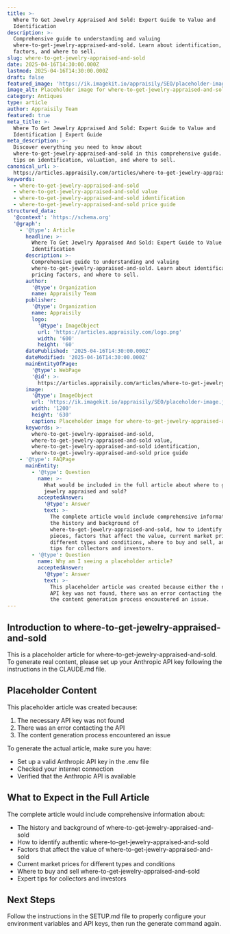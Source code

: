 ```yaml
---
title: >-
  Where To Get Jewelry Appraised And Sold: Expert Guide to Value and
  Identification
description: >-
  Comprehensive guide to understanding and valuing
  where-to-get-jewelry-appraised-and-sold. Learn about identification, pricing
  factors, and where to sell.
slug: where-to-get-jewelry-appraised-and-sold
date: 2025-04-16T14:30:00.000Z
lastmod: 2025-04-16T14:30:00.000Z
draft: false
featured_image: 'https://ik.imagekit.io/appraisily/SEO/placeholder-image.jpg'
image_alt: Placeholder image for where-to-get-jewelry-appraised-and-sold article
category: Antiques
type: article
author: Appraisily Team
featured: true
meta_title: >-
  Where To Get Jewelry Appraised And Sold: Expert Guide to Value and
  Identification | Expert Guide
meta_description: >-
  Discover everything you need to know about
  where-to-get-jewelry-appraised-and-sold in this comprehensive guide. Expert
  tips on identification, valuation, and where to sell.
canonical_url: >-
  https://articles.appraisily.com/articles/where-to-get-jewelry-appraised-and-sold
keywords:
  - where-to-get-jewelry-appraised-and-sold
  - where-to-get-jewelry-appraised-and-sold value
  - where-to-get-jewelry-appraised-and-sold identification
  - where-to-get-jewelry-appraised-and-sold price guide
structured_data:
  '@context': 'https://schema.org'
  '@graph':
    - '@type': Article
      headline: >-
        Where To Get Jewelry Appraised And Sold: Expert Guide to Value and
        Identification
      description: >-
        Comprehensive guide to understanding and valuing
        where-to-get-jewelry-appraised-and-sold. Learn about identification,
        pricing factors, and where to sell.
      author:
        '@type': Organization
        name: Appraisily Team
      publisher:
        '@type': Organization
        name: Appraisily
        logo:
          '@type': ImageObject
          url: 'https://articles.appraisily.com/logo.png'
          width: '600'
          height: '60'
      datePublished: '2025-04-16T14:30:00.000Z'
      dateModified: '2025-04-16T14:30:00.000Z'
      mainEntityOfPage:
        '@type': WebPage
        '@id': >-
          https://articles.appraisily.com/articles/where-to-get-jewelry-appraised-and-sold
      image:
        '@type': ImageObject
        url: 'https://ik.imagekit.io/appraisily/SEO/placeholder-image.jpg'
        width: '1200'
        height: '630'
        caption: Placeholder image for where-to-get-jewelry-appraised-and-sold article
      keywords: >-
        where-to-get-jewelry-appraised-and-sold,
        where-to-get-jewelry-appraised-and-sold value,
        where-to-get-jewelry-appraised-and-sold identification,
        where-to-get-jewelry-appraised-and-sold price guide
    - '@type': FAQPage
      mainEntity:
        - '@type': Question
          name: >-
            What would be included in the full article about where to get
            jewelry appraised and sold?
          acceptedAnswer:
            '@type': Answer
            text: >-
              The complete article would include comprehensive information about
              the history and background of
              where-to-get-jewelry-appraised-and-sold, how to identify authentic
              pieces, factors that affect the value, current market prices for
              different types and conditions, where to buy and sell, and expert
              tips for collectors and investors.
        - '@type': Question
          name: Why am I seeing a placeholder article?
          acceptedAnswer:
            '@type': Answer
            text: >-
              This placeholder article was created because either the necessary
              API key was not found, there was an error contacting the API, or
              the content generation process encountered an issue.
---
```


## Introduction to where-to-get-jewelry-appraised-and-sold

This is a placeholder article for where-to-get-jewelry-appraised-and-sold. To generate real content, please set up your Anthropic API key following the instructions in the CLAUDE.md file.

## Placeholder Content

This placeholder article was created because:

1. The necessary API key was not found
2. There was an error contacting the API
3. The content generation process encountered an issue

To generate the actual article, make sure you have:

- Set up a valid Anthropic API key in the .env file
- Checked your internet connection
- Verified that the Anthropic API is available

## What to Expect in the Full Article

The complete article would include comprehensive information about:

- The history and background of where-to-get-jewelry-appraised-and-sold
- How to identify authentic where-to-get-jewelry-appraised-and-sold
- Factors that affect the value of where-to-get-jewelry-appraised-and-sold
- Current market prices for different types and conditions
- Where to buy and sell where-to-get-jewelry-appraised-and-sold
- Expert tips for collectors and investors

## Next Steps

Follow the instructions in the SETUP.md file to properly configure your environment variables and API keys, then run the generate command again.
